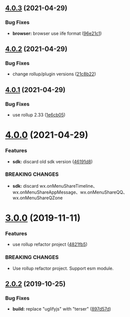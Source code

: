 ## [4.0.3](https://github.com/cycjimmy/weixin-share/compare/v4.0.2...v4.0.3) (2021-04-29)


### Bug Fixes

* **browser:** browser use iife format ([96e21c1](https://github.com/cycjimmy/weixin-share/commit/96e21c118f88650ce56b13e7fbc8c5e88ea22e9c))

## [4.0.2](https://github.com/cycjimmy/weixin-share/compare/v4.0.1...v4.0.2) (2021-04-29)


### Bug Fixes

* change rollup/plugin versions ([21c8b22](https://github.com/cycjimmy/weixin-share/commit/21c8b22527c6e953b400ec926a4e60aa47fbb238))

## [4.0.1](https://github.com/cycjimmy/weixin-share/compare/v4.0.0...v4.0.1) (2021-04-29)


### Bug Fixes

* use rollup 2.33 ([1e6cb05](https://github.com/cycjimmy/weixin-share/commit/1e6cb057d7fc9491a40d3202ea126b7cd441f21c))

# [4.0.0](https://github.com/cycjimmy/weixin-share/compare/v3.0.0...v4.0.0) (2021-04-29)


### Features

* **sdk:** discard old sdk version ([46191d8](https://github.com/cycjimmy/weixin-share/commit/46191d8252ef122d8a24089db98969d3b7c70a19))


### BREAKING CHANGES

* **sdk:** discard
wx.onMenuShareTimeline、wx.onMenuShareAppMessage、wx.onMenuShareQQ、wx.onMenuShareQZone

# [3.0.0](https://github.com/cycjimmy/weixin-share/compare/v2.0.2...v3.0.0) (2019-11-11)


### Features

* use rollup refactor project ([4821fb5](https://github.com/cycjimmy/weixin-share/commit/4821fb50416762020828e68f6b21ad1a190b488c))


### BREAKING CHANGES

* Use rollup refactor project. Support esm module.

## [2.0.2](https://github.com/cycjimmy/weixin-share/compare/v2.0.1...v2.0.2) (2019-10-25)


### Bug Fixes

* **build:** replace "uglifyjs" with "terser" ([897d57d](https://github.com/cycjimmy/weixin-share/commit/897d57d5ecc591be94540d64fba74f9f81324d62))
